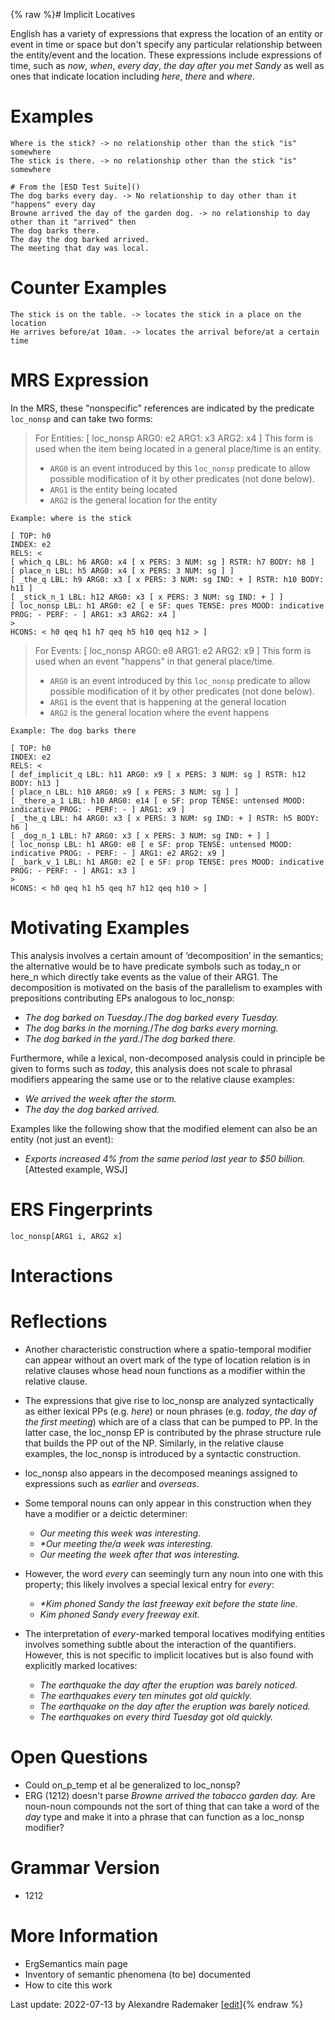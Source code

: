 {% raw %}# Implicit Locatives

English has a variety of expressions that express the location of an entity or event in time or space but don't specify any particular relationship between the entity/event and the location.  These expressions include expressions of time, such as *now*, *when*, *every day*, *the day after you met Sandy* as well as ones that indicate location including *here*, *there* and *where*.

# Examples
    Where is the stick? -> no relationship other than the stick "is" somewhere
    The stick is there. -> no relationship other than the stick "is" somewhere
    
    # From the [ESD Test Suite]()
    The dog barks every day. -> No relationship to day other than it "happens" every day
    Browne arrived the day of the garden dog. -> no relationship to day other than it "arrived" then
    The dog barks there.
    The day the dog barked arrived.
    The meeting that day was local.

# Counter Examples
    The stick is on the table. -> locates the stick in a place on the location
    He arrives before/at 10am. -> locates the arrival before/at a certain time

# MRS Expression
In the MRS, these "nonspecific" references are indicated by the predicate `loc_nonsp` and can take two forms:

> For Entities: [ loc_nonsp ARG0: e2 ARG1: x3 ARG2: x4 ]
This form is used when the item being located in a general place/time is an entity.
> - `ARG0` is an event introduced by this `loc_nonsp` predicate to allow possible modification of it by other predicates (not done below).
> - `ARG1` is the entity being located
> - `ARG2` is the general location for the entity

```
Example: where is the stick

[ TOP: h0
INDEX: e2
RELS: < 
[ which_q LBL: h6 ARG0: x4 [ x PERS: 3 NUM: sg ] RSTR: h7 BODY: h8 ]
[ place_n LBL: h5 ARG0: x4 [ x PERS: 3 NUM: sg ] ]
[ _the_q LBL: h9 ARG0: x3 [ x PERS: 3 NUM: sg IND: + ] RSTR: h10 BODY: h11 ]
[ _stick_n_1 LBL: h12 ARG0: x3 [ x PERS: 3 NUM: sg IND: + ] ]
[ loc_nonsp LBL: h1 ARG0: e2 [ e SF: ques TENSE: pres MOOD: indicative PROG: - PERF: - ] ARG1: x3 ARG2: x4 ]
>
HCONS: < h0 qeq h1 h7 qeq h5 h10 qeq h12 > ]
```

> For Events: [ loc_nonsp ARG0: e8 ARG1: e2 ARG2: x9 ]
This form is used when an event "happens" in that general place/time.
> - `ARG0` is an event introduced by this `loc_nonsp` predicate to allow possible modification of it by other predicates (not done below).
> - `ARG1` is the event that is happening at the general location
> - `ARG2` is the general location where the event happens


```
Example: The dog barks there

[ TOP: h0
INDEX: e2
RELS: < 
[ def_implicit_q LBL: h11 ARG0: x9 [ x PERS: 3 NUM: sg ] RSTR: h12 BODY: h13 ]
[ place_n LBL: h10 ARG0: x9 [ x PERS: 3 NUM: sg ] ]
[ _there_a_1 LBL: h10 ARG0: e14 [ e SF: prop TENSE: untensed MOOD: indicative PROG: - PERF: - ] ARG1: x9 ]
[ _the_q LBL: h4 ARG0: x3 [ x PERS: 3 NUM: sg IND: + ] RSTR: h5 BODY: h6 ]
[ _dog_n_1 LBL: h7 ARG0: x3 [ x PERS: 3 NUM: sg IND: + ] ]
[ loc_nonsp LBL: h1 ARG0: e8 [ e SF: prop TENSE: untensed MOOD: indicative PROG: - PERF: - ] ARG1: e2 ARG2: x9 ]
[ _bark_v_1 LBL: h1 ARG0: e2 [ e SF: prop TENSE: pres MOOD: indicative PROG: - PERF: - ] ARG1: x3 ]
>
HCONS: < h0 qeq h1 h5 qeq h7 h12 qeq h10 > ]
```

# Motivating Examples

This analysis involves a certain amount of ‘decomposition’ in the
semantics; the alternative would be to have predicate symbols such as
today\_n or here\_n which directly take events as the value of their
ARG1. The decomposition is motivated on the basis of the parallelism to
examples with prepositions contributing EPs analogous to loc\_nonsp:

- *The dog barked <span class="u">on Tuesday</span>.*/*The dog barked
<span class="u">every Tuesday</span>.*
- *The dog barks <span class="u">in the morning</span>.*/*The dog
barks <span class="u">every morning</span>.*
- *The dog barked <span class="u">in the yard</span>.*/*The dog barked
<span class="u">there</span>.*

Furthermore, while a lexical, non-decomposed analysis could in principle
be given to forms such as *today*, this analysis does not scale to
phrasal modifiers appearing the same use or to the relative clause
examples:

- *We arrived <span class="u">the week after the storm</span>.*
- *<span class="u">The day</span> the dog barked arrived.*

Examples like the following show that the modified element can also be
an entity (not just an event):

- *Exports increased 4% from the same period <span class="u">last
year</span> to $50 billion.* \[Attested example, WSJ\]

# ERS Fingerprints

    loc_nonsp[ARG1 i, ARG2 x]

# Interactions

# Reflections
- Another characteristic construction where a spatio-temporal modifier can appear without an overt mark of the type of location relation is in relative clauses whose head noun functions as a modifier within the relative clause.
- The expressions that give rise to loc\_nonsp are analyzed
syntactically as either lexical PPs (e.g. *here*) or noun phrases
(e.g. *today*, *the day of the first meeting*) which are of a class
that can be pumped to PP. In the latter case, the loc\_nonsp EP is
contributed by the phrase structure rule that builds the PP out of
the NP. Similarly, in the relative clause examples, the loc\_nonsp
is introduced by a syntactic construction.
- loc\_nonsp also appears in the decomposed meanings assigned to
expressions such as *earlier* and *overseas*.
- Some temporal nouns can only appear in this construction when they
have a modifier or a deictic determiner:
  - *Our meeting this week was interesting.*
  - *\*Our meeting the/a week was interesting.*
  - *Our meeting the week after that was interesting.*
- However, the word *every* can seemingly turn any noun into one with
this property; this likely involves a special lexical entry for
*every*:
  
  - *\*Kim phoned Sandy the last freeway exit before the state
line.*
  - *Kim phoned Sandy every freeway exit.*
- The interpretation of *every*-marked temporal locatives modifying
entities involves something subtle about the interaction of the
quantifiers. However, this is not specific to implicit locatives but
is also found with explicitly marked locatives:
  
  - *The earthquake the day after the eruption was barely noticed.*
  - *The earthquakes every ten minutes got old quickly.*
  - *The earthquake on the day after the eruption was barely
noticed.*
  - *The earthquakes on every third Tuesday got old quickly.*

# Open Questions

- Could on\_p\_temp et al be generalized to loc\_nonsp?
- ERG (1212) doesn't parse *Browne arrived the tobacco garden day.*
Are noun-noun compounds not the sort of thing that can take a word
of the *day* type and make it into a phrase that can function as a
loc\_nonsp modifier?

# Grammar Version

- 1212

# More Information

- ErgSemantics main page
- Inventory of semantic phenomena (to be)
documented
- How to cite this work

Last update: 2022-07-13 by Alexandre Rademaker [[edit](https://github.com/delph-in/docs/wiki/ERDW_ImplicitLocatives/_edit)]{% endraw %}